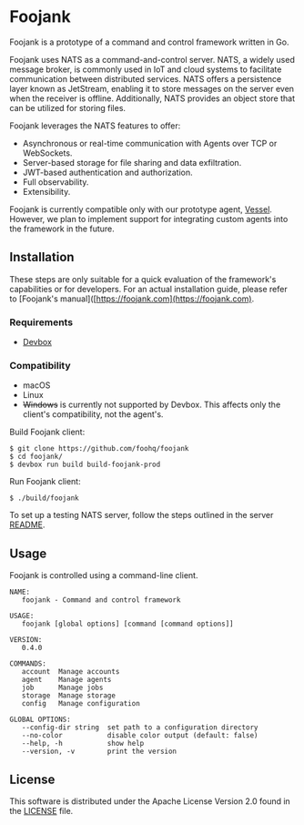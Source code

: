# Foojank

Foojank is a prototype of a command and control framework written in Go.

Foojank uses NATS as a command-and-control server. NATS, a widely used message broker, is commonly used in IoT and cloud systems to facilitate communication between distributed services. NATS offers a persistence layer known as JetStream, enabling it to store messages on the server even when the receiver is offline. Additionally, NATS provides an object store that can be utilized for storing files.

Foojank leverages the NATS features to offer:

* Asynchronous or real-time communication with Agents over TCP or WebSockets.
* Server-based storage for file sharing and data exfiltration.
* JWT-based authentication and authorization.
* Full observability.
* Extensibility.

Foojank is currently compatible only with our prototype agent, [Vessel](https://github.com/foohq/vessel). However, we plan to implement support for integrating custom agents into the framework in the future.

## Installation

These steps are only suitable for a quick evaluation of the framework's capabilities or for developers. For an actual installation guide, please refer to [Foojank's manual]([https://foojank.com](https://foojank.com).

### Requirements

* [Devbox]([https://www.jetify.com/devbox](https://www.jetify.com/devbox))

### Compatibility

* macOS
* Linux
* ~~Windows~~ is currently not supported by Devbox. This affects only the client's compatibility, not the agent's.

Build Foojank client:

```
$ git clone https://github.com/foohq/foojank
$ cd foojank/
$ devbox run build build-foojank-prod
```

Run Foojank client:

```
$ ./build/foojank
```

To set up a testing NATS server, follow the steps outlined in the server [README](./server/README.md).

## Usage

Foojank is controlled using a command-line client.

```
NAME:
   foojank - Command and control framework

USAGE:
   foojank [global options] [command [command options]]

VERSION:
   0.4.0

COMMANDS:
   account  Manage accounts
   agent    Manage agents
   job      Manage jobs
   storage  Manage storage
   config   Manage configuration

GLOBAL OPTIONS:
   --config-dir string  set path to a configuration directory
   --no-color           disable color output (default: false)
   --help, -h           show help
   --version, -v        print the version
```

## License

This software is distributed under the Apache License Version 2.0 found in the [LICENSE](./LICENSE) file.
